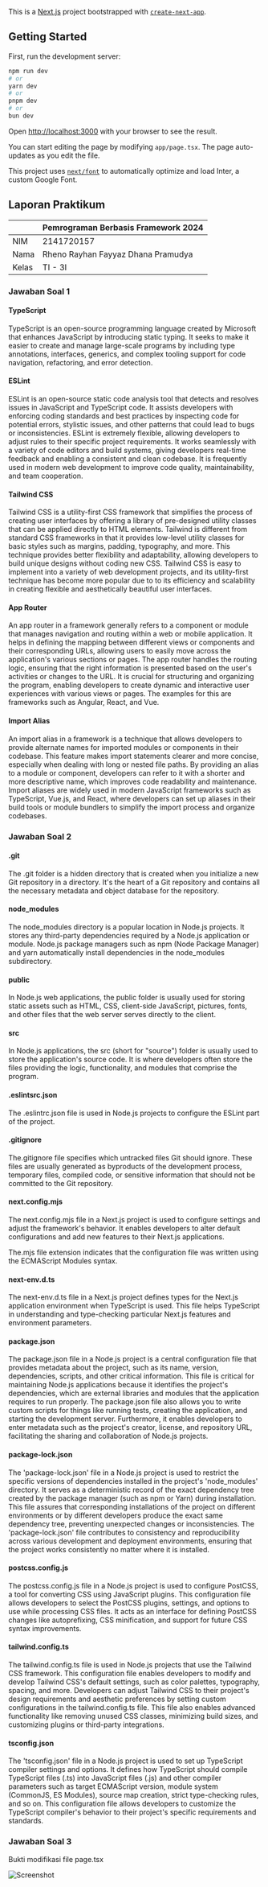 This is a [Next.js](https://nextjs.org/) project bootstrapped with [`create-next-app`](https://github.com/vercel/next.js/tree/canary/packages/create-next-app).

## Getting Started

First, run the development server:

```bash
npm run dev
# or
yarn dev
# or
pnpm dev
# or
bun dev
```

Open [http://localhost:3000](http://localhost:3000) with your browser to see the result.

You can start editing the page by modifying `app/page.tsx`. The page auto-updates as you edit the file.

This project uses [`next/font`](https://nextjs.org/docs/basic-features/font-optimization) to automatically optimize and load Inter, a custom Google Font.

## Laporan Praktikum

|  | Pemrograman Berbasis Framework 2024 |
|--|--|
| NIM |  2141720157|
| Nama |  Rheno Rayhan Fayyaz Dhana Pramudya |
| Kelas | TI - 3I |


### Jawaban Soal 1

#### TypeScript
TypeScript is an open-source programming language created by Microsoft that enhances JavaScript by introducing static typing. It seeks to make it easier to create and manage large-scale programs by including type annotations, interfaces, generics, and complex tooling support for code navigation, refactoring, and error detection.

#### ESLint
ESLint is an open-source static code analysis tool that detects and resolves issues in JavaScript and TypeScript code. It assists developers with enforcing coding standards and best practices by inspecting code for potential errors, stylistic issues, and other patterns that could lead to bugs or inconsistencies. ESLint is extremely flexible, allowing developers to adjust rules to their specific project requirements. It works seamlessly with a variety of code editors and build systems, giving developers real-time feedback and enabling a consistent and clean codebase. It is frequently used in modern web development to improve code quality, maintainability, and team cooperation.

#### Tailwind CSS
Tailwind CSS is a utility-first CSS framework that simplifies the process of creating user interfaces by offering a library of pre-designed utility classes that can be applied directly to HTML elements. Tailwind is different from standard CSS frameworks in that it provides low-level utility classes for basic styles such as margins, padding, typography, and more. This technique provides better flexibility and adaptability, allowing developers to build unique designs without coding new CSS. Tailwind CSS is easy to implement into a variety of web development projects, and its utility-first technique has become more popular due to to its efficiency and scalability in creating flexible and aesthetically beautiful user interfaces.

#### App Router
An app router in a framework generally refers to a component or module that manages navigation and routing within a web or mobile application. It helps in defining the mapping between different views or components and their corresponding URLs, allowing users to easily move across the application's various sections or pages. The app router handles the routing logic, ensuring that the right information is presented based on the user's activities or changes to the URL. It is crucial for structuring and organizing the program, enabling developers to create dynamic and interactive user experiences with various views or pages. The examples for this are frameworks such as Angular, React, and Vue.

#### Import Alias
An import alias in a framework is a technique that allows developers to provide alternate names for imported modules or components in their codebase. This feature makes import statements clearer and more concise, especially when dealing with long or nested file paths. By providing an alias to a module or component, developers can refer to it with a shorter and more descriptive name, which improves code readability and maintenance. Import aliases are widely used in modern JavaScript frameworks such as TypeScript, Vue.js, and React, where developers can set up aliases in their build tools or module bundlers to simplify the import process and organize codebases.

### Jawaban Soal 2

#### .git
The .git folder is a hidden directory that is created when you initialize a new Git repository in a directory. It's the heart of a Git repository and contains all the necessary metadata and object database for the repository.

#### node_modules
The node_modules directory is a popular location in Node.js projects. It stores any third-party dependencies required by a Node.js application or module. Node.js package managers such as npm (Node Package Manager) and yarn automatically install dependencies in the node_modules subdirectory.

#### public
In Node.js web applications, the public folder is usually used for storing static assets such as HTML, CSS, client-side JavaScript, pictures, fonts, and other files that the web server serves directly to the client.

#### src
In Node.js applications, the src (short for "source") folder is usually used to store the application's source code. It is where developers often store the files providing the logic, functionality, and modules that comprise the program.

#### .eslintsrc.json
The .eslintrc.json file is used in Node.js projects to configure the ESLint part of the project.

#### .gitignore
The.gitignore file specifies which untracked files Git should ignore. These files are usually generated as byproducts of the development process, temporary files, compiled code, or sensitive information that should not be committed to the Git repository.

#### next.config.mjs
The next.config.mjs file in a Next.js project is used to configure settings and adjust the framework's behavior. It enables developers to alter default configurations and add new features to their Next.js applications.

The.mjs file extension indicates that the configuration file was written using the ECMAScript Modules syntax.

#### next-env.d.ts
The next-env.d.ts file in a Next.js project defines types for the Next.js application environment when TypeScript is used. This file helps TypeScript in understanding and type-checking particular Next.js features and environment parameters.

#### package.json
The package.json file in a Node.js project is a central configuration file that provides metadata about the project, such as its name, version, dependencies, scripts, and other critical information. This file is critical for maintaining Node.js applications because it identifies the project's dependencies, which are external libraries and modules that the application requires to run properly. The package.json file also allows you to write custom scripts for things like running tests, creating the application, and starting the development server. Furthermore, it enables developers to enter metadata such as the project's creator, license, and repository URL, facilitating the sharing and collaboration of Node.js projects. 

#### package-lock.json
The 'package-lock.json' file in a Node.js project is used to restrict the specific versions of dependencies installed in the project's 'node_modules' directory. It serves as a deterministic record of the exact dependency tree created by the package manager (such as npm or Yarn) during installation. This file assures that corresponding installations of the project on different environments or by different developers produce the exact same dependency tree, preventing unexpected changes or inconsistencies. The 'package-lock.json' file contributes to consistency and reproducibility across various development and deployment environments, ensuring that the project works consistently no matter where it is installed.

#### postcss.config.js
The postcss.config.js file in a Node.js project is used to configure PostCSS, a tool for converting CSS using JavaScript plugins. This configuration file allows developers to select the PostCSS plugins, settings, and options to use while processing CSS files. It acts as an interface for defining PostCSS changes like autoprefixing, CSS minification, and support for future CSS syntax improvements.

#### tailwind.config.ts
The tailwind.config.ts file is used in Node.js projects that use the Tailwind CSS framework. This configuration file enables developers to modify and develop Tailwind CSS's default settings, such as color palettes, typography, spacing, and more. Developers can adjust Tailwind CSS to their project's design requirements and aesthetic preferences by setting custom configurations in the tailwind.config.ts file. This file also enables advanced functionality like removing unused CSS classes, minimizing build sizes, and customizing plugins or third-party integrations.

#### tsconfig.json
The 'tsconfig.json' file in a Node.js project is used to set up TypeScript compiler settings and options. It defines how TypeScript should compile TypeScript files (.ts) into JavaScript files (.js) and other compiler parameters such as target ECMAScript version, module system (CommonJS, ES Modules), source map creation, strict type-checking rules, and so on. This configuration file allows developers to customize the TypeScript compiler's behavior to their project's specific requirements and standards.

### Jawaban Soal 3

Bukti modifikasi file page.tsx

![Screenshot](assets-report/01.png)
